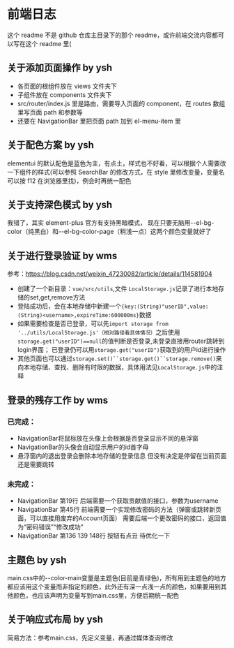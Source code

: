 # 前端日志
这个 readme 不是 github 仓库主目录下的那个 readme，或许前端交流内容都可以写在这个 readme 里(

## 关于添加页面操作 by ysh
-   各页面的根组件放在 views 文件夹下
-   子组件放在 components 文件夹下
-   src/router/index.js 里是路由，需要导入页面的 component，在 routes 数组里写页面 path 和参数等
-   还要在 NavigationBar 里把页面 path 加到 el-menu-item 里

## 关于配色方案 by ysh
elementui 的默认配色是蓝色为主，有点土，样式也不好看，可以根据个人需要改一下组件的样式(可以参照 SearchBar 的修改方式，在 style 里修改变量，变量名可以按 f12 在浏览器里找)，例会时再统一配色

## 关于支持深色模式 by ysh
我错了，其实 element-plus 官方有支持黑暗模式，
现在只要无脑用--el-bg-color（纯黑白）和--el-bg-color-page（稍浅一点）这两个颜色变量就好了

## 关于进行登录验证 by wms
参考：https://blog.csdn.net/weixin_47230082/article/details/114581904
- 创建了一个新目录：`vue/src/utils`,文件 `LocalStorage.js`记录了进行本地存储的set,get,remove方法
- 登陆成功后，会在本地存储中新建一个`{key:(String)"userID",value:(String)<username>,expireTime:600000ms}`数据
- 如果需要检查是否已登录，可以先`import storage from '../utils/LocalStorage.js'（相对路径看具体情况）`之后使用`storage.get("userID")==null`的值判断是否登录,未登录直接用router跳转到login界面；
已登录仍可以用`storage.get("userID")`获取到的用户id进行操作
- 其他页面也可以通过`storage.set()``storage.get()``storage.remove()`来向本地存储、查找、删除有时限的数据，具体用法见`LocalStorage.js`中的注释

## 登录的残存工作 by wms
### 已完成：
- NavigationBar将鼠标放在头像上会根据是否登录显示不同的悬浮窗
- NavigationBar的头像会自动显示用户的id首字母
- 悬浮窗内的退出登录会删除本地存储的登录信息 但没有决定是停留在当前页面还是需要跳转

### 未完成：
- NavigationBar 第19行 后端需要一个获取贡献值的接口，参数为username
- NavigationBar 第45行 前端需要一个实现修改密码的方法（弹窗或跳转新页面，可以直接用废弃的Account页面） 需要后端一个更改密码的接口，返回值为“密码错误”“修改成功”
- NavigationBar 第136 139 148行 按钮有点丑 待优化一下

## 主题色 by ysh
main.css中的--color-main变量是主题色(目前是青绿色)，所有用到主题色的地方都应该用这个变量而非指定的颜色，此外还有深一点浅一点的颜色，如果要用到其他颜色，也应该声明为变量写到main.css里，方便后期统一配色

## 关于响应式布局 by ysh
简易方法：参考main.css，先定义变量，再通过媒体查询修改
